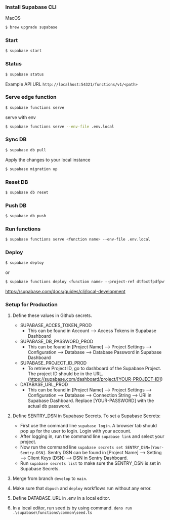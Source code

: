 ### Install Supabase CLI

MacOS
```sh
$ brew upgrade supabase
```
### Start

```sh
$ supabase start
```

### Status

```sh
$ supabase status
```

Example API URL `http://localhost:54321/functions/v1/<path>`
    
### Serve edge function
```sh
$ supabase functions serve
```

serve with env

```sh
$ supabase functions serve --env-file .env.local
```

### Sync DB
```sh
$ supabase db pull
```

Apply the changes to your local instance
```sh
$ supabase migration up
```

### Reset DB
```sh
$ supabase db reset
```

### Push DB
```sh
$ supabase db push
```

### Run functions

```sh
$ supabase functions serve <function name> --env-file .env.local
```

### Deploy

```sh
$ supabase deploy
```
or
```sh
$ supabase functions deploy <function name> --project-ref dtfbxtfpdfpwflcjxttr
```

<!-- https://www.youtube.com/watch?v=l2KlzGrhB6w -->

https://supabase.com/docs/guides/cli/local-development

### Setup for Production
1. Define these values in Github secrets.
   - SUPABASE_ACCES_TOKEN_PROD
     - This can be found in Account --> Access Tokens in Supabase Dashboard
   - SUPABASE_DB_PASSWORD_PROD
        - This can be found in [Project Name] --> Project Settings --> Configuration --> Database --> Database Password in Supabase Dashboard
   - SUPABASE_PROJECT_ID_PROD
        - To retrieve Project ID, go to dashboard of the Supabase Project. The project ID should be in the URL. (https://supabase.com/dashboard/project/[YOUR-PROJECT-ID])
   - DATABASE_URL_PROD
        - This can be found in [Project Name] --> Project Settings --> Configuration --> Database --> Connection String --> URI in Supabase Dashboard. Replace [YOUR-PASSWORD] with the actual db password.

2. Define SENTRY_DSN in Supabase Secrets. 
To set a Supabase Secrets: 
	- First use the command line ```supabase login```. A browser tab should pop up for the user to login. Login with your account.
	- After logging in, run the command line ```supabase link``` and select your project.
	- Now run the command line ```supabase secrets set SENTRY_DSN=[Your-Sentry-DSN]```. Sentry DSN can be found in [Project Name] --> Setting --> Client Keys (DSN) --> DSN in Sentry Dashboard.
	- Run ```supabase secrets list``` to make sure the SENTRY_DSN is set in Supabase Secrets.
4. Merge from branch ```develop``` to ```main```.
5. Make sure that ```dbpush``` and ```deploy``` workflows run without any error.
6. Define DATABASE_URL in .env in a local editor.
7. In a local editor, run seed.ts by using command. ```deno run .\supabase\functions\common\seed.ts```

